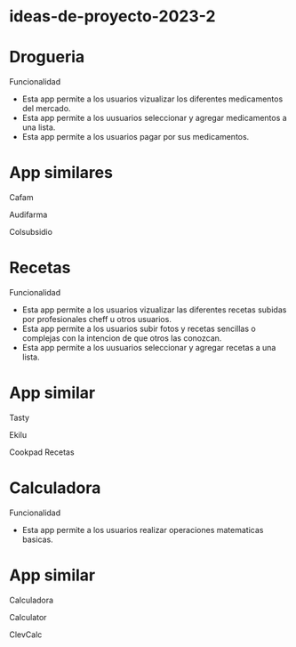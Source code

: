 # ideas-de-proyecto-2023-2

# Drogueria
Funcionalidad 

* Esta app permite a los usuarios vizualizar los diferentes medicamentos del mercado.
* Esta app permite a los uusuarios seleccionar y agregar medicamentos a una lista.
* Esta app permite a los usuarios pagar por sus medicamentos.

# App similares
Cafam

Audifarma

Colsubsidio

# Recetas 
Funcionalidad

* Esta app permite a los usuarios vizualizar las diferentes recetas subidas por profesionales cheff u otros usuarios.
* Esta app permite a los usuarios subir fotos y recetas sencillas o complejas con la intencion de que otros las conozcan.
* Esta app permite a los uusuarios seleccionar y agregar recetas a una lista.

# App similar
Tasty

Ekilu

Cookpad Recetas

# Calculadora
Funcionalidad

* Esta app permite a los usuarios realizar operaciones matematicas basicas.

# App similar

Calculadora

Calculator

ClevCalc

